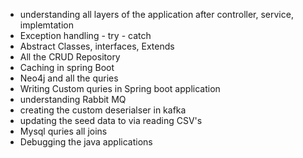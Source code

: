 - understanding all layers of the application after controller, service, implemtation
- Exception handling - try - catch
- Abstract Classes, interfaces, Extends
- All the CRUD Repository 
- Caching in spring Boot
- Neo4j and all the quries 
- Writing Custom quries in Spring boot application 
- understanding Rabbit MQ
- creating the custom deserialser in kafka
- updating the seed data to via reading CSV's
- Mysql quries all joins 
- Debugging the java applications
